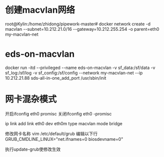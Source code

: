 # 创建macvlan网络
root@Kylin:/home/zhidong/pipework-master# docker network create -d macvlan   --subnet=10.212.21.0/16   --gateway=10.212.255.254   -o parent=eth0 my-macvlan-net

# eds-on-macvlan
docker run -itd --privileged --name eds-on-macvlan -v sf_data:/sf/data -v sf_log:/sf/log -v sf_config:/sf/config --network my-macvlan-net --ip 10.212.21.88 sds-all-in-one_add_port /usr/sbin/init


# 网卡混杂模式
开启ifconfig eth0 promisc
关闭ifconfig eth0 -promisc


ip link add link eth0 dev eth0m type macvlan mode bridge


修改网卡名称
vim /etc/default/grub 编辑以下行
GRUB_CMDLINE_LINUX="net.ifnames=0 biosdevname=0"

 执行update-grub使修改生效
